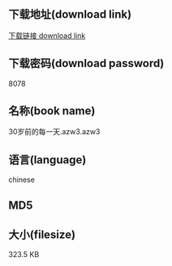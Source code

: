 ## 下载地址(download link)
[下载链接 download link](https://voluble-croquembouche-d321dc.netlify.app/?s=30%E5%B2%81%E5%89%8D%E7%9A%84%E6%AF%8F%E4%B8%80%E5%A4%A9.azw3)

## 下载密码(download password)
8078

## 名称(book name)
30岁前的每一天.azw3.azw3

## 语言(language)
chinese

## MD5


## 大小(filesize)
323.5 KB
